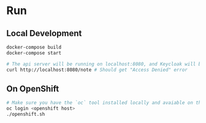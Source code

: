 # Run

## Local Development

```bash
docker-compose build
docker-compose start

# The api server will be running on localhost:8080, and Keycloak will be running on localhost:9090
curl http://localhost:8080/note # Should get "Access Denied" error
```

## On OpenShift

```bash
# Make sure you have the `oc` tool installed locally and avaiable on the path
oc login <openshift host>
./openshift.sh
```